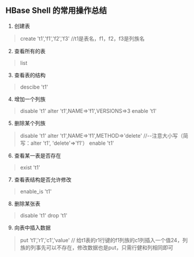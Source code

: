 ## HBase Shell 的常用操作总结

1. 创建表
> create 't1','f1','f2','f3' //t1是表名，f1，f2，f3是列族名

2. 查看所有的表
> list

3. 查看表的结构
> descibe 't1'

4. 增加一个列族
> disable 't1'
  alter 't1',NAME=>'f1',VERSIONS=>3
  enable 't1' 

5. 删除某个列族
> disable 't1'
  alter 't1',NAME=>'f1',METHOD=>'delete' //--注意大小写（简写：alter 't1', 'delete'=>'f1'）
  enable 't1'

6. 查看某一表是否存在
> exist 't1'

7. 查看表结构是否允许修改
> enable_is 't1'

8. 删除某张表
> disable 't1'
  drop 't1'

9. 向表中插入数据
> put 't1','r1','c1','value' // 给t1表的r1行键的f1列族的c1列插入一个值24，列族的列事先可以不存在，修改数据也是put，只需行健和列相同即可
